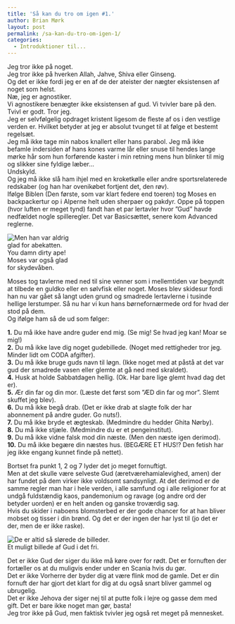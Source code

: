 ```yaml
---
title: 'Så kan du tro om igen #1.'
author: Brian Mørk
layout: post
permalink: /sa-kan-du-tro-om-igen-1/
categories:
  - Introduktioner til...
---
```

Jeg tror ikke på noget.  
Jeg tror ikke på hverken Allah, Jahve, Shiva eller Ginseng.  
Og det er ikke fordi jeg er en af de der ateister der nægter eksistensen af noget som helst.  
Næ, jeg er agnostiker.  
Vi agnostikere benægter ikke eksistensen af gud. Vi tvivler bare på den.  
Tvivl er godt. Tror jeg.  
Jeg er selvfølgelig opdraget kristent ligesom de fleste af os i den vestlige verden er. Hvilket betyder at jeg er absolut tvunget til at følge et bestemt regelsæt.  
Jeg må ikke tage min nabos knallert eller hans parabol. Jeg må ikke befamle indersiden af hans kones varme lår eller snuse til hendes lange mørke hår som hun forførende kaster i min retning mens hun blinker til mig og slikker sine fyldige læber…  
Undskyld.  
Og jeg må ikke slå ham ihjel med en kroketkølle eller andre sportsrelaterede redskaber (og han har ovenikøbet fortjent det, den røv).  
Ifølge Biblen (Den første, som var klart federe end toeren) tog Moses en backpackertur op i Alperne helt uden sherpaer og pakdyr. Oppe på toppen (hvor luften er meget tynd) fandt han et par lertavler hvor ”Gud” havde nedfældet nogle spilleregler. Det var Basicsættet, senere kom Advanced reglerne.

<div class="bitImage bitLeft" style="width: 150px">
  <img src="http://www.abekat.net/images/moses2.jpg" alt="Men han var aldrig glad for abekatten. You damn dirty ape!" /><br /> Moses var også glad for skydevåben.
</div>

Moses tog tavlerne med ned til sine venner som i mellemtiden var begyndt at tilbede en guldko eller en sølvfisk eller noget. Moses blev skidesur fordi han nu var gået så langt uden grund og smadrede lertavlerne i tusinde hellige lerstumper. Så nu har vi kun hans børnefornærmede ord for hvad der stod på dem.  
Og ifølge ham så de ud som følger:

**1.** Du må ikke have andre guder end mig. (Se mig! Se hvad jeg kan! Moar se mig!)  
**2.** Du må ikke lave dig noget gudebillede. (Noget med rettigheder tror jeg. Minder lidt om CODA afgifter).  
**3.** Du må ikke bruge guds navn til løgn. (Ikke noget med at påstå at det var gud der smadrede vasen eller glemte at gå ned med skraldet).  
**4.** Husk at holde Sabbatdagen hellig. (Ok. Har bare lige glemt hvad dag det er).  
**5.** Ær din far og din mor. (Læste det først som ”ÆD din far og mor”. Slemt skuffet jeg blev).  
**6.** Du må ikke begå drab. (Det er ikke drab at slagte folk der har abonnement på andre guder. Go nuts!).  
**7.** Du må ikke bryde et ægteskab. (Medmindre du hedder Ghita Nørby).  
**8.** Du må ikke stjæle. (Medmindre du er et pengeinstitut).  
**9.** Du må ikke vidne falsk mod din næste. (Men den næste igen derimod).  
**10.** Du må ikke begære din næstes hus. (BEGÆRE ET HUS!? Den fetish har jeg ikke engang kunnet finde på nettet).

Bortset fra punkt 1, 2 og 7 lyder det jo meget fornuftigt.  
Men at det skulle være selveste Gud (æretværehamialevighed, amen) der har fundet på dem virker ikke voldsomt sandsynligt. At det derimod er de samme regler man har i hele verden, i alle samfund og i alle religioner for at undgå fuldstændig kaos, pandemonium og ravage (og andre ord der betyder uorden) er en helt anden og ganske troværdig sag.  
Hvis du skider i naboens blomsterbed er der gode chancer for at han bliver mobset og tisser i din brønd. Og det er der ingen der har lyst til (jo det er der, men de er ikke raske).

<div class="bitImage bitLeft" style="width: 235px">
  <img src="http://www.abekat.net/images/bigfoot.JPG" alt="De er altid så slørede de billeder." /><br /> Et muligt billede af Gud i det fri.
</div>

Det er ikke Gud der siger du ikke må køre over for rødt. Det er fornuften der fortæller os at du muligvis ender under en Scania hvis du gør.  
Det er ikke Vorherre der byder dig at være flink mod de gamle. Det er din fornuft der har gjort det klart for dig at du også snart bliver gammel og ubrugelig.  
Det er ikke Jehova der siger nej til at putte folk i lejre og gasse dem med gift. Det er bare ikke noget man gør, basta!  
Jeg tror ikke på Gud, men faktisk tvivler jeg også ret meget på mennesket.